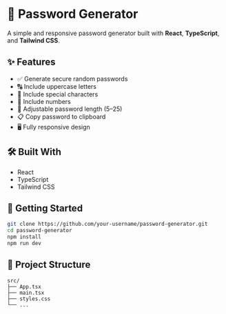 # 🔐 Password Generator
A simple and responsive password generator built with **React**, **TypeScript**, and **Tailwind CSS**.

## ✨ Features
- ✅ Generate secure random passwords
- 🔠 Include uppercase letters
- 🔣 Include special characters
- 🔢 Include numbers
- 📏 Adjustable password length (5–25)
- 📋 Copy password to clipboard
- 🖥️ Fully responsive design


## 🛠️ Built With
- React  
- TypeScript  
- Tailwind CSS  

## 🚀 Getting Started
```bash
git clone https://github.com/your-username/password-generator.git
cd password-generator
npm install
npm run dev
```

## 📁 Project Structure
```
src/
├── App.tsx
├── main.tsx
├── styles.css
└── ...
```
